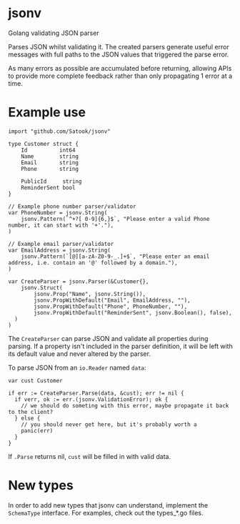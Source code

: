 # jsonv
Golang validating JSON parser

Parses JSON whilst validating it. The created parsers generate useful error messages
with full paths to the JSON values that triggered the parse error.

As many errors as possible are accumulated before returning, allowing APIs to provide
more complete feedback rather than only propagating 1 error at a time.

# Example use

```golang
import "github.com/Satook/jsonv"

type Customer struct {
	Id          int64
	Name        string
	Email       string
	Phone       string

	PublicId     string
	ReminderSent bool
}

// Example phone number parser/validator
var PhoneNumber = jsonv.String(
	jsonv.Pattern(`^+?[ 0-9]{6,}$`, "Please enter a valid Phone number, it can start with '+'."),
)

// Example email parser/validator
var EmailAddress = jsonv.String(
	jsonv.Pattern(`[@][a-zA-Z0-9-_.]+$`, "Please enter an email address, i.e. contain an '@' followed by a domain."),
)

var CreateParser = jsonv.Parser(&Customer{},
	jsonv.Struct(
		jsonv.Prop("Name", jsonv.String()),
		jsonv.PropWithDefault("Email", EmailAddress, ""),
		jsonv.PropWithDefault("Phone", PhoneNumber, ""),
		jsonv.PropWithDefault("ReminderSent", jsonv.Boolean(), false),
  )
)
```

The `CreateParser` can parse JSON and validate all properties during parsing. If a property
isn't included in the parser definition, it will be left with its default value and never
altered by the parser.

To parse JSON from an `io.Reader` named `data`:

```golang
var cust Customer

if err := CreateParser.Parse(data, &cust); err != nil {
  if verr, ok := err.(jsonv.ValidationError); ok {
    // we should do someting with this error, maybe propagate it back to the client?
  } else {
    // you should never get here, but it's probably worth a
    panic(err)
  }
}
```

If `.Parse` returns nil, `cust` will be filled in with valid data.

# New types

In order to add new types that jsonv can understand, implement the `SchemaType` interface.
For examples, check out the types_*.go files.
